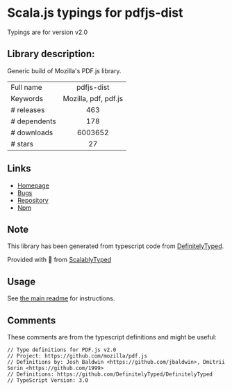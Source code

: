 
# Scala.js typings for pdfjs-dist

Typings are for version v2.0

## Library description:
Generic build of Mozilla's PDF.js library.

|                    |                 |
| ------------------ | :-------------: |
| Full name          | pdfjs-dist |
| Keywords           | Mozilla, pdf, pdf.js |
| # releases         | 463 |
| # dependents       | 178 |
| # downloads        | 6003652 |
| # stars            | 27 |

## Links
- [Homepage](http://mozilla.github.io/pdf.js/)
- [Bugs](https://github.com/mozilla/pdf.js/issues)
- [Repository](https://github.com/mozilla/pdfjs-dist)
- [Npm](https://www.npmjs.com/package/pdfjs-dist)
    


## Note
This library has been generated from typescript code from [DefinitelyTyped](https://definitelytyped.org).

Provided with :purple_heart: from [ScalablyTyped](https://github.com/oyvindberg/ScalablyTyped)

## Usage
See [the main readme](../../readme.md) for instructions.

## Comments

These comments are from the typescript definitions and might be useful:
```
// Type definitions for PDF.js v2.0
// Project: https://github.com/mozilla/pdf.js
// Definitions by: Josh Baldwin <https://github.com/jbaldwin>, Dmitrii Sorin <https://github.com/1999>
// Definitions: https://github.com/DefinitelyTyped/DefinitelyTyped
// TypeScript Version: 3.0

```

